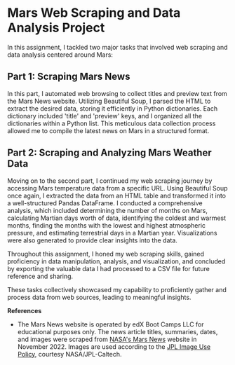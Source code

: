 # Mars Web Scraping and Data Analysis Project

In this assignment, I tackled two major tasks that involved web scraping and data analysis centered around Mars:

## Part 1: Scraping Mars News
In this part, I automated web browsing to collect titles and preview text from the Mars News website. Utilizing Beautiful Soup, I parsed the HTML to extract the desired data, storing it efficiently in Python dictionaries. Each dictionary included 'title' and 'preview' keys, and I organized all the dictionaries within a Python list. This meticulous data collection process allowed me to compile the latest news on Mars in a structured format.

## Part 2: Scraping and Analyzing Mars Weather Data
Moving on to the second part, I continued my web scraping journey by accessing Mars temperature data from a specific URL. Using Beautiful Soup once again, I extracted the data from an HTML table and transformed it into a well-structured Pandas DataFrame. I conducted a comprehensive analysis, which included determining the number of months on Mars, calculating Martian days worth of data, identifying the coldest and warmest months, finding the months with the lowest and highest atmospheric pressure, and estimating terrestrial days in a Martian year. Visualizations were also generated to provide clear insights into the data.

Throughout this assignment, I honed my web scraping skills, gained proficiency in data manipulation, analysis, and visualization, and concluded by exporting the valuable data I had processed to a CSV file for future reference and sharing.

These tasks collectively showcased my capability to proficiently gather and process data from web sources, leading to meaningful insights.

**References**
- The Mars News website is operated by edX Boot Camps LLC for educational purposes only. The news article titles, summaries, dates, and images were scraped from [NASA's Mars News](https://mars.nasa.gov/news/) website in November 2022. Images are used according to the [JPL Image Use Policy](https://www.jpl.nasa.gov/credits), courtesy NASA/JPL-Caltech.
